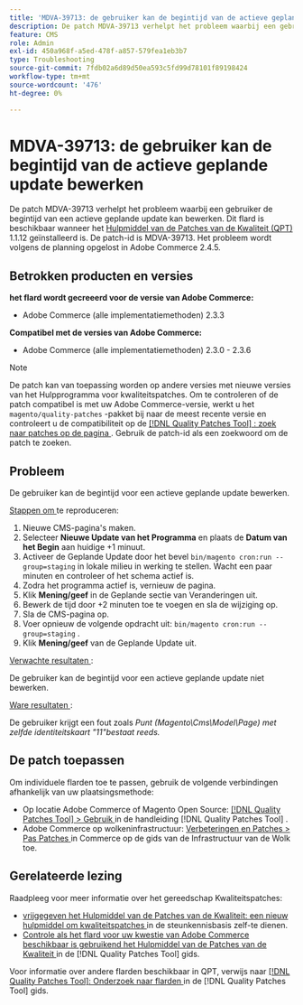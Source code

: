 ```yaml
---
title: 'MDVA-39713: de gebruiker kan de begintijd van de actieve geplande update bewerken'
description: De patch MDVA-39713 verhelpt het probleem waarbij een gebruiker de begintijd van een actieve geplande update kan bewerken. Deze patch is beschikbaar wanneer [Quality Patches Tool (QPT)] (https://experienceleague.adobe.com/en/docs/commerce-operations/tools/quality-patches-tool/quality-patches-tool-to-self-serve-quality-patches) 1.1.12 is geïnstalleerd. De patch-id is MDVA-39713. Het probleem wordt volgens de planning opgelost in Adobe Commerce 2.4.5.
feature: CMS
role: Admin
exl-id: 450a968f-a5ed-478f-a857-579fea1eb3b7
type: Troubleshooting
source-git-commit: 7fdb02a6d89d50ea593c5fd99d78101f89198424
workflow-type: tm+mt
source-wordcount: '476'
ht-degree: 0%

---
```


# MDVA-39713: de gebruiker kan de begintijd van de actieve geplande update bewerken

De patch MDVA-39713 verhelpt het probleem waarbij een gebruiker de begintijd van een actieve geplande update kan bewerken. Dit flard is beschikbaar wanneer het [ Hulpmiddel van de Patches van de Kwaliteit (QPT) ](https://experienceleague.adobe.com/en/docs/commerce-operations/tools/quality-patches-tool/quality-patches-tool-to-self-serve-quality-patches) 1.1.12 geïnstalleerd is. De patch-id is MDVA-39713. Het probleem wordt volgens de planning opgelost in Adobe Commerce 2.4.5.

## Betrokken producten en versies

**het flard wordt gecreeerd voor de versie van Adobe Commerce:**

* Adobe Commerce (alle implementatiemethoden) 2.3.3

**Compatibel met de versies van Adobe Commerce:**

* Adobe Commerce (alle implementatiemethoden) 2.3.0 - 2.3.6

>[!NOTE]
>
>De patch kan van toepassing worden op andere versies met nieuwe versies van het Hulpprogramma voor kwaliteitspatches. Om te controleren of de patch compatibel is met uw Adobe Commerce-versie, werkt u het `magento/quality-patches` -pakket bij naar de meest recente versie en controleert u de compatibiliteit op de [[!DNL Quality Patches Tool] : zoek naar patches op de pagina ](https://experienceleague.adobe.com/en/docs/commerce-operations/tools/quality-patches-tool/quality-patches-tool-to-self-serve-quality-patches) . Gebruik de patch-id als een zoekwoord om de patch te zoeken.

## Probleem

De gebruiker kan de begintijd voor een actieve geplande update bewerken.

<u> Stappen om </u> te reproduceren:

1. Nieuwe CMS-pagina&#39;s maken.
1. Selecteer **Nieuwe Update van het Programma** en plaats de **Datum van het Begin** aan huidige +1 minuut.
1. Activeer de Geplande Update door het bevel `bin/magento cron:run --group=staging` in lokale milieu in werking te stellen. Wacht een paar minuten en controleer of het schema actief is.
1. Zodra het programma actief is, vernieuw de pagina.
1. Klik **Mening/geef** in de Geplande sectie van Veranderingen uit.
1. Bewerk de tijd door +2 minuten toe te voegen en sla de wijziging op.
1. Sla de CMS-pagina op.
1. Voer opnieuw de volgende opdracht uit: `bin/magento cron:run --group=staging` .
1. Klik **Mening/geef** van de Geplande Update uit.

<u> Verwachte resultaten </u>:

De gebruiker kan de begintijd voor een actieve geplande update niet bewerken.

<u> Ware resultaten </u>:

De gebruiker krijgt een fout zoals *Punt (Magento\Cms\Model\Page) met zelfde identiteitskaart &quot;11&quot;bestaat reeds.*

## De patch toepassen

Om individuele flarden toe te passen, gebruik de volgende verbindingen afhankelijk van uw plaatsingsmethode:

* Op locatie Adobe Commerce of Magento Open Source: [[!DNL Quality Patches Tool] > Gebruik ](/help/tools/quality-patches-tool/usage.md) in de handleiding [!DNL Quality Patches Tool] .
* Adobe Commerce op wolkeninfrastructuur: [ Verbeteringen en Patches > Pas Patches ](https://experienceleague.adobe.com/docs/commerce-cloud-service/user-guide/develop/upgrade/apply-patches.html) in Commerce op de gids van de Infrastructuur van de Wolk toe.

## Gerelateerde lezing

Raadpleeg voor meer informatie over het gereedschap Kwaliteitspatches:

* [ vrijgegeven het Hulpmiddel van de Patches van de Kwaliteit: een nieuw hulpmiddel om kwaliteitspatches ](https://experienceleague.adobe.com/en/docs/commerce-operations/tools/quality-patches-tool/quality-patches-tool-to-self-serve-quality-patches) in de steunkennisbasis zelf-te dienen.
* [ Controle als het flard voor uw kwestie van Adobe Commerce beschikbaar is gebruikend het Hulpmiddel van de Patches van de Kwaliteit ](/help/tools/quality-patches-tool/patches-available-in-qpt/check-patch-for-magento-issue-with-magento-quality-patches.md) in de [!DNL Quality Patches Tool] gids.

Voor informatie over andere flarden beschikbaar in QPT, verwijs naar [[!DNL Quality Patches Tool]: Onderzoek naar flarden ](https://experienceleague.adobe.com/tools/commerce-quality-patches/index.html) in de [!DNL Quality Patches Tool] gids.
